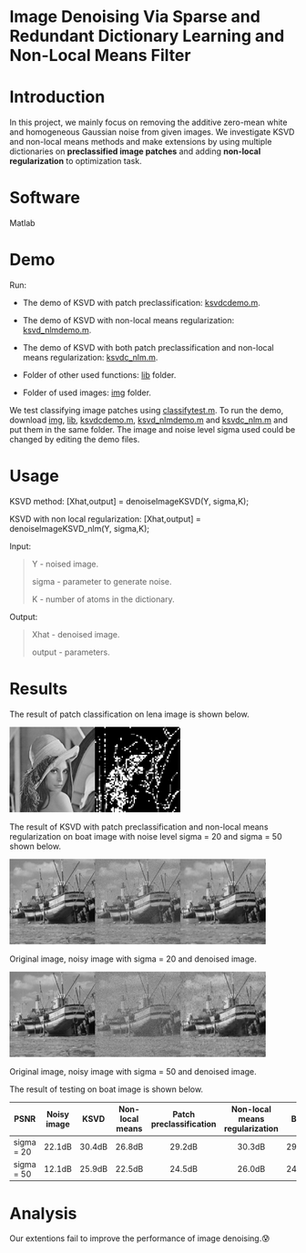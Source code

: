 # Image Denoising Via Sparse and Redundant Dictionary Learning and Non-Local Means Filter

# Introduction

In this project, we mainly focus on removing the additive zero-mean white and homogeneous Gaussian noise from given images. We investigate KSVD and non-local means methods and make extensions by using multiple dictionaries on **preclassified image patches** and adding **non-local regularization** to optimization task.

# Software
Matlab

# Demo
Run:

* The demo of KSVD with patch preclassification: [ksvdcdemo.m](./ksvdcdemo.m). 
  
* The demo of KSVD with non-local means regularization: [ksvd_nlmdemo.m](./ksvd_nlmdemo.m). 

* The demo of KSVD with both patch preclassification and non-local means regularization: [ksvdc_nlm.m](./ksvd_nlmdemo.m).

* Folder of other used functions: [lib](./lib) folder.

* Folder of used images: [img](./img) folder.

We test classifying image patches using [classifytest.m](./test/classifytest.m). To run the demo, download [img](./img), [lib](./lib), [ksvdcdemo.m](./ksvdcdemo.m), [ksvd_nlmdemo.m](./ksvd_nlmdemo.m) and [ksvdc_nlm.m](./ksvd_nlmdemo.m) and put them in the same folder. The image and noise level sigma used could be changed by editing the demo files.

# Usage

KSVD method:
[Xhat,output] = denoiseImageKSVD(Y, sigma,K);

KSVD with non local regularization:
[Xhat,output] = denoiseImageKSVD_nlm(Y, sigma,K);

Input:
> Y - noised image.
> 
> sigma - parameter to generate noise.
> 
> K - number of atoms in the dictionary.

Output:
> Xhat - denoised image.
> 
> output - parameters.

# Results

The result of patch classification on lena image is shown below.

<img width="150" height="150" src="./img/lena.png"><img width="150" height="150" src="./result/lena_block.jpg">

The result of KSVD with patch preclassification and non-local means regularization on boat image with noise level sigma = 20 and sigma = 50 shown below.

<img width="150" height="150" src="./img/boat.png"><img width="150" height="150" src="./result/boat_noise20.jpg"><img width="150" height="150" src="./result/ksvdc_nlm20.jpg">

Original image, noisy image with sigma = 20 and denoised image.

<img width="150" height="150" src="./img/boat.png"><img width="150" height="150" src="./result/boat_noise50.jpg"><img width="150" height="150" src="./result/ksvdc_nlm50.jpg">

Original image, noisy image with sigma = 50 and denoised image.

The result of testing on boat image is shown below.

| PSNR | Noisy image | KSVD |Non-local means |Patch preclassification| Non-local means regularization| Both
| ------------- | :-------------: | :-------------: | :-------------: | :------------: | :-------------: | :-------------: |
| sigma = 20 |22.1dB  | 30.4dB | 26.8dB | 29.2dB| 30.3dB| 29.3dB|
| sigma = 50 |12.1dB  | 25.9dB | 22.5dB | 24.5dB| 26.0dB| 24.5dB|
# Analysis

Our extentions fail to improve the performance of image denoising.:cold_sweat:
